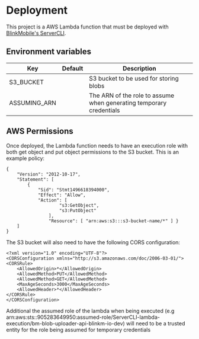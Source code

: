 # Deployment
This project is a AWS Lambda function that must be deployed with [BlinkMobile's ServerCLI](https://github.com/blinkmobile/server-cli).

## Environment variables

| Key                                | Default   | Description                                                         |
|------------------------------------|-----------|---------------------------------------------------------------------|
| S3_BUCKET                          |           | S3 bucket to be used for storing blobs                              |
| ASSUMING_ARN                       |           | The ARN of the role to assume when generating temporary credentials |

## AWS Permissions
Once deployed, the Lambda function needs to have an execution role with both get object and put object permissions to the S3 bucket. This is an example policy:

```
{
    "Version": "2012-10-17",
    "Statement": [
        {
            "Sid": "Stmt1496618394000",
            "Effect": "Allow",
            "Action": [
                    "s3:GetObject",
                    "s3:PutObject"
                ],
                "Resource": [ "arn:aws:s3:::s3-bucket-name/*" ] }
    ]
}
```

The S3 bucket will also need to have the following CORS configuration:
```
<?xml version="1.0" encoding="UTF-8"?>
<CORSConfiguration xmlns="http://s3.amazonaws.com/doc/2006-03-01/">
<CORSRule>
    <AllowedOrigin>*</AllowedOrigin>
    <AllowedMethod>PUT</AllowedMethod>
    <AllowedMethod>GET</AllowedMethod>
    <MaxAgeSeconds>3000</MaxAgeSeconds>
    <AllowedHeader>*</AllowedHeader>
</CORSRule>
</CORSConfiguration>
```

Additional the assumed role of the lambda when being executed (e.g arn:aws:sts::905283649950:assumed-role/ServerCLI-lambda-execution/bm-blob-uploader-api-blinkm-io-dev) will need to be a trusted entity for the role being assumed for temporary credentials
